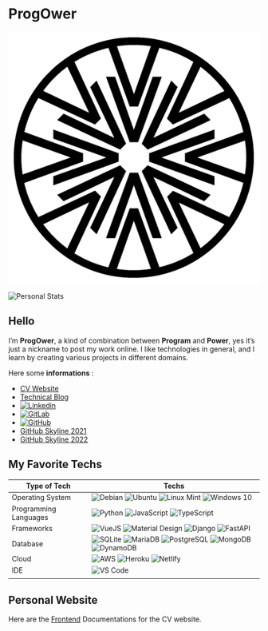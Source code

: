 # ProgOwer

![Icon](./icon.png)

![Personal Stats](https://github-readme-stats.vercel.app/api?username=progower&theme=merko&count_private=true)

## Hello

I’m **ProgOwer**, a kind of combination between **Program** and **Power**, yes it’s just a nickname to post my work online. I like technologies in general, and I learn by creating various projects in different domains.

Here some **informations** :

- [CV Website](https://progower.gitlab.io/progower/)
- [Technical Blog](https://progower.gitlab.io/progower_projects/)
- [![Linkedin](https://img.shields.io/badge/LinkedIn-0077B5?style=for-the-badge&logo=linkedin&logoColor=white)](https://www.linkedin.com/in/leo-debuigny-21a117240/)
- [![GitLab](https://img.shields.io/badge/GitLab-330F63?style=for-the-badge&logo=gitlab&logoColor=white)](https://gitlab.com/ProgOwer)
- [![GitHub](https://img.shields.io/badge/GitHub-100000?style=for-the-badge&logo=github&logoColor=white)](https://github.com/ProgOwer)
- [GitHub Skyline 2021](https://skyline.github.com/progower/2021)
- [GitHub Skyline 2022](https://skyline.github.com/progower/2022)

## My Favorite Techs

| Type of Tech | Techs |
|-|-|
| Operating System | ![Debian](https://img.shields.io/badge/Debian-A81D33?style=for-the-badge&logo=debian&logoColor=white) ![Ubuntu](https://img.shields.io/badge/Ubuntu-E95420?style=for-the-badge&logo=ubuntu&logoColor=white) ![Linux Mint](https://img.shields.io/badge/Linux_Mint-87CF3E?style=for-the-badge&logo=linux-mint&logoColor=white) ![Windows 10](https://img.shields.io/badge/Windows-0078D6?style=for-the-badge&logo=windows&logoColor=white) |
| Programming Languages | ![Python](https://img.shields.io/badge/Python-3776AB?style=for-the-badge&logo=python&logoColor=white) ![JavaScript](https://img.shields.io/badge/JavaScript-F7DF1E?style=for-the-badge&logo=javascript&logoColor=black) ![TypeScript](https://img.shields.io/badge/TypeScript-007ACC?style=for-the-badge&logo=typescript&logoColor=white) |
| Frameworks | ![VueJS](https://img.shields.io/badge/Vue.js-35495E?style=for-the-badge&logo=vue.js&logoColor=4FC08D) ![Material Design](https://img.shields.io/badge/Material--UI-0081CB?style=for-the-badge&logo=material-ui&logoColor=white) ![Django](https://img.shields.io/badge/Django-092E20?style=for-the-badge&logo=django&logoColor=white) ![FastAPI](https://img.shields.io/badge/FastAPI-005571?style=for-the-badge&logo=fastapi) |
| Database | ![SQLite](https://img.shields.io/badge/SQLite-07405E?style=for-the-badge&logo=sqlite&logoColor=white) ![MariaDB](https://img.shields.io/badge/MariaDB-003545?style=for-the-badge&logo=mariadb&logoColor=white) ![PostgreSQL](https://img.shields.io/badge/PostgreSQL-316192?style=for-the-badge&logo=postgresql&logoColor=white) ![MongoDB](https://img.shields.io/badge/MongoDB-4EA94B?style=for-the-badge&logo=mongodb&logoColor=white) ![DynamoDB](https://img.shields.io/badge/Amazon%20DynamoDB-4053D6?style=for-the-badge&logo=Amazon%20DynamoDB&logoColor=white) |
| Cloud | ![AWS](https://img.shields.io/badge/Amazon_AWS-FF9900?style=for-the-badge&logo=amazonaws&logoColor=white) ![Heroku](https://img.shields.io/badge/Heroku-430098?style=for-the-badge&logo=heroku&logoColor=white) ![Netlify](https://img.shields.io/badge/Netlify-00C7B7?style=for-the-badge&logo=netlify&logoColor=white) |
| IDE | ![VS Code](https://img.shields.io/badge/Visual_Studio_Code-0078D4?style=for-the-badge&logo=visual%20studio%20code&logoColor=white) |
|  |  |

## Personal Website

Here are the [Frontend](./frontend.md) Documentations for the CV website.

